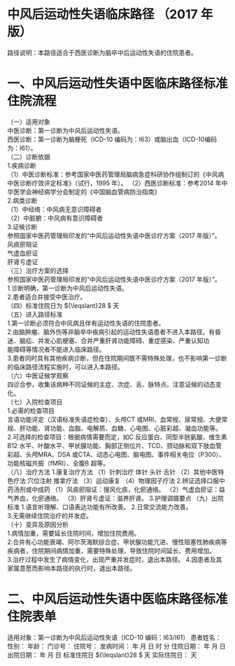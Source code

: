 # 中风后运动性失语临床路径 （2017 年版）  
路径说明：本路径适合于西医诊断为脑卒中后运动性失语的住院患者。  
# 一、中风后运动性失语中医临床路径标准住院流程  
（一）适用对象  
中医诊断：第一诊断为中风后运动性失语。  
西医诊断：第一诊断为脑梗死（ICD-10 编码为：I63）或脑出血（ICD-10编码为：I61）。  
（二）诊断依据  
1.疾病诊断  
（1）中医诊断标准：参考国家中医药管理局脑病急症科研协作组制订的《中风病中医诊断疗效评定标准》（试行，1995 年）。 （2）西医诊断标准：参考2014 年中华医学会神经病学分会制定的《中国脑血管病防治指南》  
2.病类诊断  
（1）中经络：中风病无意识障碍者  
（2）中脏腑：中风病有意识障碍者  
3.证候诊断  
参照国家中医药管理局印发的“中风后运动性失语中医诊疗方案（2017 年版）”。  
风痰瘀阻证  
气虚血瘀证  
肝肾亏虚证  
（三）治疗方案的选择  
参照国家中医药管理局印发的“中风后运动性失语中医诊疗方案（2017 年版）”。  
1.诊断明确，第一诊断为中风后运动性失语。  
2.患者适合并接受中医治疗。  
（四）标准住院日为 ${\leqslant}28 $ 天  
（五）进入路径标准  
1.第一诊断必须符合中风病且伴有运动性失语的住院患者。  
2.由脑肿瘤、脑外伤等非脑卒中疾病引起的运动性失语患者不进入本路径。有昏迷、脑疝、并发心肌梗塞、合并严重肝肾功能障碍、重症感染、严重认知功  
能障碍等情况者不能进入临床路径。  
3.患者同时具有其他疾病诊断，但在住院期间既不需特殊处理，也不影响第一诊断的临床路径流程实施时，可以进入本路径。  
（六）中医证候学观察  
四诊合参，收集该病种不同证候的主症、次症、舌、脉特点。注意证候的动态变化。  
（七）入院检查项目  
1.必需的检查项目  
言语功能评定（汉语标准失语症检查）、头颅CT 或MRI、血常规、尿常规、大便常规、肝功能、肾功能、血脂、电解质、血糖、心电图、心脏彩超、凝血功能等。  
2.可选择的检查项目：根据病情需要而定，如C 反应蛋白、同型半胱氨酸、维生素B12 水平、叶酸水平、甲状腺功能、胸部正侧位片、TCD、颈动脉和双下肢血管彩超、头颅MRA、DSA 或CTA、动态心电图、脑电图、事件相关电位（P300）、功能核磁共振（fMRI）、全腹B 超等。  
（八）治疗方法 1.康复治疗方法 （1）针刺治疗 体针 头针  舌针  （2）其他中医特色疗法 穴位注射  推拿疗法 （3）运动康复 （4）物理因子疗法 2.辨证选择口服中药汤剂或中成药  （1）风痰瘀阻证：搜风化痰，化瘀通络。 （2）气虚血瘀证：益气养血，化瘀通络。  （3）肝肾亏虚证：滋养肝肾。 3.护理调摄要点 （九）出院标准 1.语言听理解、口语表达功能有所改善。 2.日常交流能力改善。  
3.无需继续住院治疗的并发症。  
（十）变异及原因分析  
1.病情加重，需要延长住院时间，增加住院费用。  
2.合并有心功能衰竭、阿尔茨海默综合症、甲状腺功能亢进、慢性阻塞性肺疾病等疾病者，住院期间病情加重，需要特殊处理，导致住院时间延长、费用增加。  
3.治疗过程中发生了病情变化，出现严重并发症时，退出本路径。 4.因患者及其家属意愿而影响本路径的执行时，退出本路径。  
# 二、中风后运动性失语中医临床路径标准住院表单  
适用对象：第一诊断为中风后运动性失语（ICD-10 编码：I63/I61） 患者姓名：          性别：    年龄：    门诊号：         住院号：            发病时间：   年  月  日  时  分  住院日期：   年  月  日 出院日期：   年  月   日 标准住院日 ${\leqslant}28 $ 天                实际住院日：   天  
